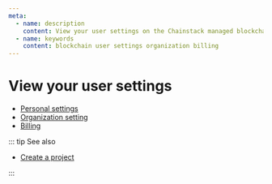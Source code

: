 ```yaml
---
meta:
  - name: description
    content: View your user settings on the Chainstack managed blockchain services.
  - name: keywords
    content: blockchain user settings organization billing
---
```


# View your user settings

* [Personal settings](https://console.chainstack.com/user/settings/personal)
* [Organization setting](https://console.chainstack.com/user/settings/organization)
* [Billing](https://console.chainstack.com/user/settings/billing)

::: tip See also

* [Create a project](/platform/create-a-project)

:::
